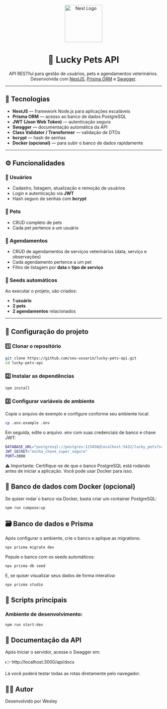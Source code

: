 <p align="center">
  <a href="https://nestjs.com/" target="blank"><img src="https://nestjs.com/img/logo-small.svg" width="120" alt="Nest Logo" /></a>
</p>

<h1 align="center">🐾 Lucky Pets API</h1>

<p align="center">
  API RESTful para gestão de usuários, pets e agendamentos veterinários.<br/>
  Desenvolvida com <a href="https://nestjs.com/" target="_blank">NestJS</a>, <a href="https://www.prisma.io/" target="_blank">Prisma ORM</a> e <a href="https://swagger.io/" target="_blank">Swagger</a>.
</p>

---

## 🧩 Tecnologias

- **NestJS** — framework Node.js para aplicações escaláveis
- **Prisma ORM** — acesso ao banco de dados PostgreSQL
- **JWT (Json Web Token)** — autenticação segura
- **Swagger** — documentação automática da API
- **Class Validator / Transformer** — validação de DTOs
- **bcrypt** — hash de senhas
- **Docker (opcional)** — para subir o banco de dados rapidamente

---

## ⚙️ Funcionalidades

### 👤 Usuários
- Cadastro, listagem, atualização e remoção de usuários
- Login e autenticação via **JWT**
- Hash seguro de senhas com **bcrypt**

### 🐶 Pets
- CRUD completo de pets
- Cada pet pertence a um usuário

### 📅 Agendamentos
- CRUD de agendamentos de serviços veterinários (data, serviço e observações)
- Cada agendamento pertence a um pet
- Filtro de listagem por **data** e **tipo de serviço**

### 🌱 Seeds automáticos
Ao executar o projeto, são criados:
- **1 usuário**
- **2 pets**
- **2 agendamentos** relacionados

---

## 🚀 Configuração do projeto

### 1️⃣ Clonar o repositório
```bash
git clone https://github.com/seu-usuario/lucky-pets-api.git
cd lucky-pets-api
```


### 2️⃣ Instalar as dependências
```bash
npm install
```

### 3️⃣ Configurar variáveis de ambiente
Copie o arquivo de exemplo e configure conforme seu ambiente local:

```bash
cp .env.example .env
```

Em seguida, edite o arquivo .env com suas credenciais de banco e chave JWT:

```bash
DATABASE_URL="postgresql://postgres:123456@localhost:5432/lucky_pets?schema=public"
JWT_SECRET="minha_chave_super_segura"
PORT=3000
```

⚠️ Importante: Certifique-se de que o banco PostgreSQL está rodando antes de iniciar a aplicação.
Você pode usar Docker para isso.

## 🐘 Banco de dados com Docker (opcional)

Se quiser rodar o banco via Docker, basta criar um container PostgreSQL:

```bash
npm run compose:up
```

## 🗃️ Banco de dados e Prisma

Após configurar o ambiente, crie o banco e aplique as migrations:

```bash
npx prisma migrate dev
```

Popule o banco com os seeds automáticos:

```bash
npx prisma db seed
```

E, se quiser visualizar seus dados de forma interativa:

```bash
npx prisma studio
```

## 🧠 Scripts principais
### Ambiente de desenvolvimento:

```bash
npm run start:dev
```

## 📘 Documentação da API

Após iniciar o servidor, acesse o Swagger em:

👉 http://localhost:3000/api/docs

Lá você poderá testar todas as rotas diretamente pelo navegador.

## 🧑‍💻 Autor

Desenvolvido por Wesley
